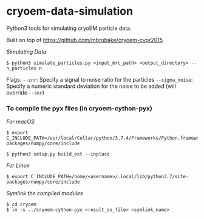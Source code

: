 # cryoem-data-simulation

Python3 tools for simulating cryoEM particle data.

Built on top of https://github.com/mbrubake/cryoem-cvpr2015

*Simulating Data*

```
$ python3 simulate_particles.py <input_mrc_path> <output_directory> --n_particles n
```
Flags:
`--snr`: Specify a signal to noise ratio for the particles
`--sigma_noise`: Specify a numeric standard deviation for the noise to be added (will override `--snr`)

### To compile the pyx files (in cryoem-cython-pyx)

*For macOS*
```
$ export C_INCLUDE_PATH=/usr/local/Cellar/python/3.7.4/Frameworks/Python.framework/Versions/3.7/Headers:/usr/local/lib/python3.7/site-packages/numpy/core/include

$ python3 setup.py build_ext --inplace
```
*For Linux*
```
$ export C_INCLUDE_PATH=/home/<username>/.local/lib/python3.7/site-packages/numpy/core/include
```

*Symlink the compiled modules*
```
$ cd cryoem
$ ln -s ../cryoem-cython-pyx <result_so_file> <symlink_name>
```

